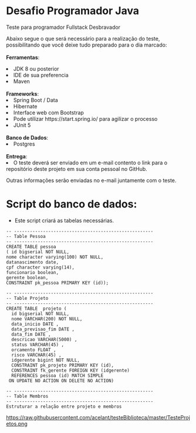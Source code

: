 # Desafio Programador Java
Teste para programador Fullstack Desbravador


Abaixo segue o que será necessário para a realização do teste, possibilitando que você deixe tudo preparado para o dia marcado:
<br/> <br/>
<b>Ferramentas</b>:
<li>JDK 8 ou posterior</li>
<li>IDE de sua preferencia</li> 
<li>Maven</li> 

<br/>
<b>Frameworks</b>:
<li>Spring Boot / Data </li> 
<li>Hibernate </li> 
<li>Interface web com Bootstrap </li> 
<li>Pode utilizar https://start.spring.io/ para agilizar o processo </li>
<li>JUnit 5</li>
<br/>
<b>Banco de Dados</b>:
<li>Postgres</li> 
<br/>
<b>Entrega</b>:
 <li>O teste deverá ser enviado em um e-mail contento o link para o repositório deste projeto em sua conta pessoal no GitHub.</li>
 
Outras informações serão enviadas no e-mail juntamente com o teste.

# Script do banco de dados:

* Este script criará as tabelas necessárias.

`-- -----------------------------------------------------`<br/>
`-- Table Pessoa`<br/>
`-- -----------------------------------------------------`<br/>
`CREATE TABLE pessoa`<br/>
`( id bigserial NOT NULL,`<br/>
`nome character varying(100) NOT NULL,`<br/>
`datanascimento date,`<br/>
`cpf character varying(14),`<br/>
`funcionario boolean,`<br/>
`gerente boolean,`<br/>
`CONSTRAINT pk_pessoa PRIMARY KEY (id));`<br/>


`-- -----------------------------------------------------`<br/>
`-- Table Projeto`<br/>
`-- -----------------------------------------------------`<br/>
`CREATE TABLE  projeto (`<br/>
`  id bigserial NOT NULL,`<br/>
`  nome VARCHAR(200) NOT NULL,`<br/>
`  data_inicio DATE ,`<br/>
`  data_previsao_fim DATE ,`<br/>
`  data_fim DATE ,`<br/>
`  descricao VARCHAR(5000) ,`<br/>
`  status VARCHAR(45) ,`<br/>
`  orcamento FLOAT ,`<br/>
`  risco VARCHAR(45) ,`<br/>
`  idgerente bigint NOT NULL,`<br/>
`  CONSTRAINT pk_projeto PRIMARY KEY (id),`<br/>
`  CONSTRAINT fk_gerente FOREIGN KEY (idgerente)`<br/>
`  REFERENCES pessoa (id) MATCH SIMPLE`<br/>
`  ON UPDATE NO ACTION ON DELETE NO ACTION) `<br/>


`-- -----------------------------------------------------`<br/>
`-- Table Membros`<br/>
`-- -----------------------------------------------------`<br/>
`Estruturar a relação entre projeto e membros`

https://raw.githubusercontent.com/acelant/testeBiblioteca/master/TesteProjetos.png
